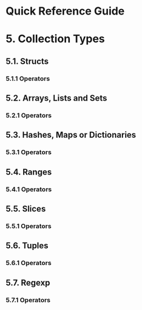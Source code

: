 Quick Reference Guide
=====================

# 5. Collection Types

## 5.1. Structs

### 5.1.1 Operators

## 5.2. Arrays, Lists and Sets

### 5.2.1 Operators

## 5.3. Hashes, Maps or Dictionaries

### 5.3.1 Operators

## 5.4. Ranges

### 5.4.1 Operators

## 5.5. Slices

### 5.5.1 Operators

## 5.6. Tuples

### 5.6.1 Operators

## 5.7. Regexp

### 5.7.1 Operators
